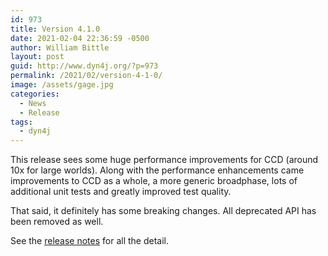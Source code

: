 ```yaml
---
id: 973
title: Version 4.1.0
date: 2021-02-04 22:36:59 -0500
author: William Bittle
layout: post
guid: http://www.dyn4j.org/?p=973
permalink: /2021/02/version-4-1-0/
image: /assets/gage.jpg
categories:
  - News
  - Release
tags:
  - dyn4j
---
```

This release sees some huge performance improvements for CCD (around 10x for large worlds). Along with the performance enhancements came improvements to CCD as a whole, a more generic broadphase, lots of additional unit tests and greatly improved test quality.

That said, it definitely has some breaking changes. All deprecated API has been removed as well.

See the <a onclick="javascript:pageTracker._trackPageview('/outgoing/github.com/dyn4j/dyn4j/blob/master/RELEASE-NOTES.md');"  href="https://github.com/dyn4j/dyn4j/blob/master/RELEASE-NOTES.md">release notes</a> for all the detail.